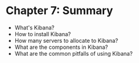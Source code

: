 # Chapter 7: Summary #

* What's Kibana?
* How to install Kibana?
* How many servers to allocate to Kibana?
* What are the components in Kibana?
* What are the common pitfalls of using Kibana?